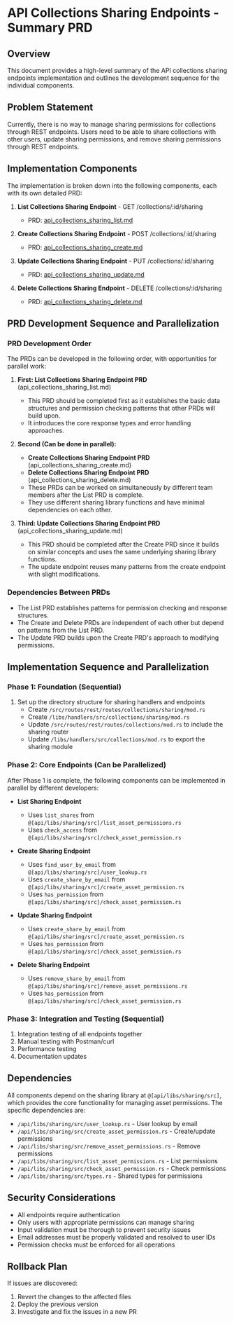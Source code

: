 # API Collections Sharing Endpoints - Summary PRD

## Overview
This document provides a high-level summary of the API collections sharing endpoints implementation and outlines the development sequence for the individual components.

## Problem Statement
Currently, there is no way to manage sharing permissions for collections through REST endpoints. Users need to be able to share collections with other users, update sharing permissions, and remove sharing permissions through REST endpoints.

## Implementation Components
The implementation is broken down into the following components, each with its own detailed PRD:

1. **List Collections Sharing Endpoint** - GET /collections/:id/sharing
   - PRD: [api_collections_sharing_list.md](/Users/dallin/buster/buster/api/prds/active/api_collections_sharing_list.md)

2. **Create Collections Sharing Endpoint** - POST /collections/:id/sharing
   - PRD: [api_collections_sharing_create.md](/Users/dallin/buster/buster/api/prds/active/api_collections_sharing_create.md)

3. **Update Collections Sharing Endpoint** - PUT /collections/:id/sharing
   - PRD: [api_collections_sharing_update.md](/Users/dallin/buster/buster/api/prds/active/api_collections_sharing_update.md)

4. **Delete Collections Sharing Endpoint** - DELETE /collections/:id/sharing
   - PRD: [api_collections_sharing_delete.md](/Users/dallin/buster/buster/api/prds/active/api_collections_sharing_delete.md)

## PRD Development Sequence and Parallelization

### PRD Development Order
The PRDs can be developed in the following order, with opportunities for parallel work:

1. **First: List Collections Sharing Endpoint PRD** (api_collections_sharing_list.md)
   - This PRD should be completed first as it establishes the basic data structures and permission checking patterns that other PRDs will build upon.
   - It introduces the core response types and error handling approaches.

2. **Second (Can be done in parallel):**
   - **Create Collections Sharing Endpoint PRD** (api_collections_sharing_create.md)
   - **Delete Collections Sharing Endpoint PRD** (api_collections_sharing_delete.md)
   - These PRDs can be worked on simultaneously by different team members after the List PRD is complete.
   - They use different sharing library functions and have minimal dependencies on each other.

3. **Third: Update Collections Sharing Endpoint PRD** (api_collections_sharing_update.md)
   - This PRD should be completed after the Create PRD since it builds on similar concepts and uses the same underlying sharing library functions.
   - The update endpoint reuses many patterns from the create endpoint with slight modifications.

### Dependencies Between PRDs
- The List PRD establishes patterns for permission checking and response structures.
- The Create and Delete PRDs are independent of each other but depend on patterns from the List PRD.
- The Update PRD builds upon the Create PRD's approach to modifying permissions.

## Implementation Sequence and Parallelization

### Phase 1: Foundation (Sequential)
1. Set up the directory structure for sharing handlers and endpoints
   - Create `/src/routes/rest/routes/collections/sharing/mod.rs`
   - Create `/libs/handlers/src/collections/sharing/mod.rs`
   - Update `/src/routes/rest/routes/collections/mod.rs` to include the sharing router
   - Update `/libs/handlers/src/collections/mod.rs` to export the sharing module

### Phase 2: Core Endpoints (Can be Parallelized)
After Phase 1 is complete, the following components can be implemented in parallel by different developers:

- **List Sharing Endpoint**
  - Uses `list_shares` from `@[api/libs/sharing/src]/list_asset_permissions.rs`
  - Uses `check_access` from `@[api/libs/sharing/src]/check_asset_permission.rs`

- **Create Sharing Endpoint**
  - Uses `find_user_by_email` from `@[api/libs/sharing/src]/user_lookup.rs`
  - Uses `create_share_by_email` from `@[api/libs/sharing/src]/create_asset_permission.rs`
  - Uses `has_permission` from `@[api/libs/sharing/src]/check_asset_permission.rs`

- **Update Sharing Endpoint**
  - Uses `create_share_by_email` from `@[api/libs/sharing/src]/create_asset_permission.rs`
  - Uses `has_permission` from `@[api/libs/sharing/src]/check_asset_permission.rs`

- **Delete Sharing Endpoint**
  - Uses `remove_share_by_email` from `@[api/libs/sharing/src]/remove_asset_permissions.rs`
  - Uses `has_permission` from `@[api/libs/sharing/src]/check_asset_permission.rs`

### Phase 3: Integration and Testing (Sequential)
1. Integration testing of all endpoints together
2. Manual testing with Postman/curl
3. Performance testing
4. Documentation updates

## Dependencies
All components depend on the sharing library at `@[api/libs/sharing/src]`, which provides the core functionality for managing asset permissions. The specific dependencies are:

- `/api/libs/sharing/src/user_lookup.rs` - User lookup by email
- `/api/libs/sharing/src/create_asset_permission.rs` - Create/update permissions
- `/api/libs/sharing/src/remove_asset_permissions.rs` - Remove permissions
- `/api/libs/sharing/src/list_asset_permissions.rs` - List permissions
- `/api/libs/sharing/src/check_asset_permission.rs` - Check permissions
- `/api/libs/sharing/src/types.rs` - Shared types for permissions

## Security Considerations
- All endpoints require authentication
- Only users with appropriate permissions can manage sharing
- Input validation must be thorough to prevent security issues
- Email addresses must be properly validated and resolved to user IDs
- Permission checks must be enforced for all operations

## Rollback Plan
If issues are discovered:
1. Revert the changes to the affected files
2. Deploy the previous version
3. Investigate and fix the issues in a new PR
